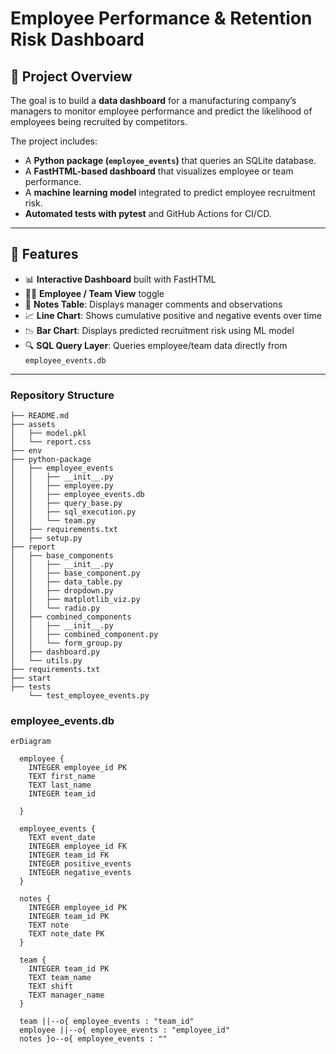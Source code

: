 
# Employee Performance & Retention Risk Dashboard

## 📌 Project Overview
The goal is to build a **data dashboard** for a manufacturing company’s managers to monitor employee performance and predict the likelihood of employees being recruited by competitors.  

The project includes:  
- A **Python package (`employee_events`)** that queries an SQLite database.  
- A **FastHTML-based dashboard** that visualizes employee or team performance.  
- A **machine learning model** integrated to predict employee recruitment risk.  
- **Automated tests with pytest** and GitHub Actions for CI/CD.  

---

## 🚀 Features
- 📊 **Interactive Dashboard** built with FastHTML  
- 👨‍💼 **Employee / Team View** toggle  
- 📝 **Notes Table**: Displays manager comments and observations  
- 📈 **Line Chart**: Shows cumulative positive and negative events over time  
- 📉 **Bar Chart**: Displays predicted recruitment risk using ML model  
- 🔍 **SQL Query Layer**: Queries employee/team data directly from `employee_events.db`  

---

### Repository Structure
```
├── README.md
├── assets
│   ├── model.pkl
│   └── report.css
├── env
├── python-package
│   ├── employee_events
│   │   ├── __init__.py
│   │   ├── employee.py
│   │   ├── employee_events.db
│   │   ├── query_base.py
│   │   ├── sql_execution.py
│   │   └── team.py
│   ├── requirements.txt
│   ├── setup.py
├── report
│   ├── base_components
│   │   ├── __init__.py
│   │   ├── base_component.py
│   │   ├── data_table.py
│   │   ├── dropdown.py
│   │   ├── matplotlib_viz.py
│   │   └── radio.py
│   ├── combined_components
│   │   ├── __init__.py
│   │   ├── combined_component.py
│   │   └── form_group.py
│   ├── dashboard.py
│   └── utils.py
├── requirements.txt
├── start
├── tests
    └── test_employee_events.py
```

### employee_events.db

```mermaid
erDiagram

  employee {
    INTEGER employee_id PK
    TEXT first_name
    TEXT last_name
    INTEGER team_id
    
  }

  employee_events {
    TEXT event_date
    INTEGER employee_id FK
    INTEGER team_id FK
    INTEGER positive_events
    INTEGER negative_events
  }

  notes {
    INTEGER employee_id PK
    INTEGER team_id PK
    TEXT note
    TEXT note_date PK
  }

  team {
    INTEGER team_id PK
    TEXT team_name
    TEXT shift
    TEXT manager_name
  }

  team ||--o{ employee_events : "team_id"
  employee ||--o{ employee_events : "employee_id"
  notes }o--o{ employee_events : ""
```
